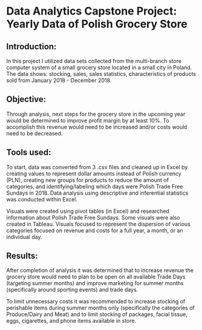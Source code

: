 # Data Analytics Capstone Project: Yearly Data of Polish Grocery Store

## Introduction:
In this project I utilized data sets collected from the multi-branch store computer system of a small grocery store located in a small city in Poland. The data shows: stocking, sales, sales statistics, characteristics of products sold from January 2018 - December 2018.

## Objective:
Through analysis, next steps for the grocery store in the upcoming year would be determined to improve profit margin by at least 10%. To accomplish this revenue would need to be increased and/or costs would need to be decreased. 

## Tools used:
To start, data was converted from 3 .csv files and cleaned up in Excel by creating values to represent dollar amounts instead of Polish currency (PLN), creating new groups for products to reduce the amount of categories, and identifying/labeling which days were Polish Trade Free Sundays in 2018. Data analysis using descriptive and inferential statistics was conducted within Excel.

Visuals were created using pivot tables (in Excel) and researched information about Polish Trade Free Sundays. Some visuals were also created in Tableau. Visuals focused to represent the dispersion of various categories focused on revenue and costs for a full year, a month, or an individual day.

## Results:
After completion of analysis it was determined that to increase revenue​ the grocery store would need to plan to be open on all available Trade Days (targeting summer months)​ and improve marketing for summer months (specifically around sporting events) and trade days.

To limit unnecessary costs it was recommended to increase stocking of perishable items during summer months only (specifically the categories of Produce/Dairy and Meat​) and to limit stocking of packages, facial tissue, eggs, cigarettes, and phone items available in store​.
